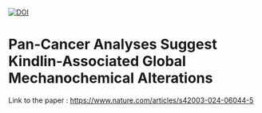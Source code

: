 [![DOI](https://zenodo.org/badge/DOI/10.5281/zenodo.10775631.svg)](https://doi.org/10.5281/zenodo.10775631)

# Pan-Cancer Analyses Suggest Kindlin-Associated Global Mechanochemical Alterations

Link to the paper : https://www.nature.com/articles/s42003-024-06044-5
